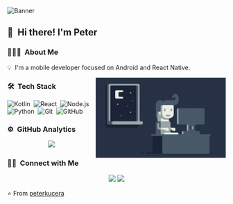 
![Banner](https://github.com/PeterKucera/peterkucera.github.io/blob/main/mtsjrdl-o7BeB6LE04E-unsplash.jpg?raw=true)

## 👋 &nbsp;Hi there! I'm Peter

### 👨🏻‍💻 &nbsp;About Me

💡 &nbsp;I'm a mobile developer focused on Android and React Native.

<img alt="Night Coding" src="https://github.com/PeterKucera/peterkucera.github.io/blob/main/Night-Coding.gif?raw=true" align="right"/>

### 🛠 &nbsp;Tech Stack


![Kotlin](https://img.shields.io/badge/-Kotlin-333333?style=flat&logo=kotlin)&nbsp;
![React](https://img.shields.io/badge/-React-333333?style=flat&logo=react)&nbsp;
![Node.js](https://img.shields.io/badge/-Node.js-333333?style=flat&logo=node.js)&nbsp;
![Python](https://img.shields.io/badge/-Python-333333?style=flat&logo=python)&nbsp;
![Git](https://img.shields.io/badge/-Git-333333?style=flat&logo=git)&nbsp;
![GitHub](https://img.shields.io/badge/-GitHub-333333?style=flat&logo=github)&nbsp;

### ⚙️ &nbsp;GitHub Analytics

<p align="center">
<a href="https://github.com/PeterKucera">
  <img height="180em" src="https://github-readme-stats-eight-theta.vercel.app/api?username=peterkucera&show_icons=true&theme=vue-dark&include_all_commits=true&count_private=true" />
</a>
</p>

### 🤝🏻 &nbsp;Connect with Me

<p align="center">
<a href="https://www.peterkucera.github.io"><img src="https://img.shields.io/badge/-peterkucera.github.io-3423A6?style=flat-square&logo=Google-Chrome&logoColor=white"/></a>
<a href="https://www.linkedin.com/in/peter-kucera-27536283/"><img src="https://img.shields.io/badge/-Peter%20Kucera-0077B5?style=flat-square&logo=Linkedin&logoColor=white"/></a>
</p>

⭐️ From [peterkucera](https://github.com/PeterKucera)
